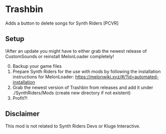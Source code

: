 # Trashbin

Adds a button to delete songs for Synth Riders [PCVR]

## Setup
!After an update you might have to either grab the newest release of CustomSounds or reinstall MelonLoader completely!

0. Backup your game files
1. Prepare Synth Riders for the use with mods by following the installation instructions for MelonLoader:  https://melonwiki.xyz/#/?id=automated-installation
2. Grab the newest version of Trashbin from releases and add it under ./SynthRiders/Mods (create new directory if not existent)
3. Profit?!

## Disclaimer
This mod is not related to Synth Riders Devs or Kluge Interactive.
